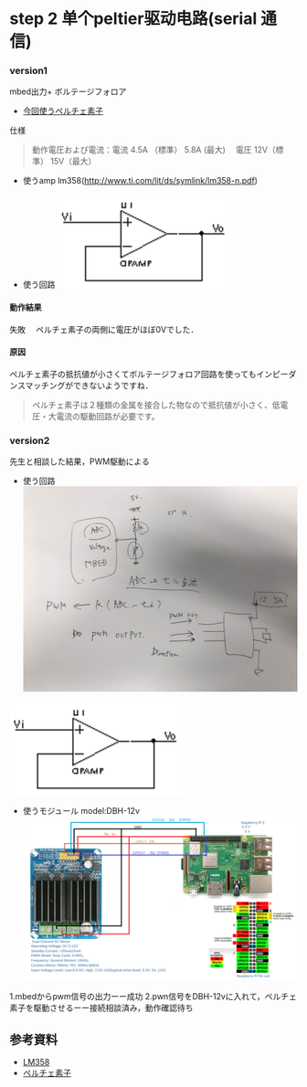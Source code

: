 # step 2 单个peltier驱动电路(serial 通信)  

### version1
mbed出力+ ボルテージフォロア

- [今回使うペルチェ素子](https://www.amazon.co.jp/Vktech-TEC1-12706-%E5%8D%8A%E5%B0%8E%E4%BD%93%E7%86%B1%E9%9B%BB-%E3%82%BF%E3%83%96%E3%83%AC%E3%83%83%E3%83%88-6A-%EF%BC%91%EF%BC%90%E6%9E%9A%E3%82%BB%E3%83%83%E3%83%88/dp/B01CTC9CGE/ref=sr_1_fkmr0_2?__mk_ja_JP=%E3%82%AB%E3%82%BF%E3%82%AB%E3%83%8A&keywords=%E3%83%9A%E3%83%AB%E3%83%81%E3%82%A7+%E7%84%A1%E7%B7%9A&qid=1564113786&s=books&sr=8-2-fkmr0)


仕様
> 動作電圧および電流：電流 4.5A （標準） 5.8A (最大) 　電圧 12V（標準） 15V（最大）
- 使うamp
lm358(http://www.ti.com/lit/ds/symlink/lm358-n.pdf)

- 使う回路
![ボルテージフォロア回路](..\Hua\screenshot\1.png)


#### 動作結果
失敗　
ペルチェ素子の両側に電圧がほぼ0Vでした．
#### 原因
ペルチェ素子の抵抗値が小さくてボルテージフォロア回路を使ってもインピーダンスマッチングができないようですね．
> ペルチェ素子は２種類の金属を接合した物なので抵抗値が小さく、低電圧・大電流の駆動回路が必要です。





### version2
先生と相談した結果，PWM駆動による
- 使う回路
![回路](..\Hua\screenshot\4.jpg)

![回路](https://github.com/mashiro1204/ec2019/blob/master/Hua/screenshot/1.png)

- 使うモジュール
model:DBH-12v
![接続](..\Hua\screenshot\5.png)

1.mbedからpwm信号の出力ーー成功
2.pwn信号をDBH-12vに入れて，ペルチェ素子を駆動させるーー接続相談済み，動作確認待ち


## 参考資料
- [LM358](http://www.ti.com/lit/ds/symlink/lm358-n.pdf)
- [ペルチェ素子](https://www.yasuda-elec.com/service/peltier.html)